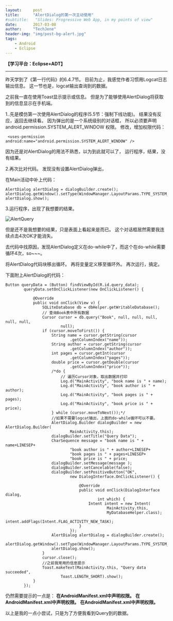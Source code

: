 ```yaml
---
layout:     post
title:      "AlertDialog的第一次主动使用"
#subtitle:   "Slides: Progressive Web App, in my points of view"
date:       2017-03-08
author:     "TechJene"
header-img: "img/post-bg-alert.jpg"
tags:
    - Android
    - Eclipse
---
```


**【学习平台：Eclipse+ADT】**

----------
昨天学到了《第一行代码》的6.4.7节。
目前为止，我感觉作者习惯用Logcat日志输出信息。
这一节也是，logcat输出查询到的数据。

之前我一直在使用Toast显示提示或信息。
但是为了能够使用AlertDialog将获取到的信息显示在手机端。

1..先是模仿第一次使用AlertDialog的程序(5.5节：强制下线功能)。
结果没有反应，返回去继续看。
因为弹出的是一个系统级别的对话框，
所以必须要声明android.permission.SYSTEM_ALERT_WINDOW 权限。
修改，增加权限代码：

```
 <uses-permission android:name="android.permission.SYSTEM_ALERT_WINDOW" />
```
因为还是对AlertDialog的用法不熟悉，以为到此就可以了，
运行程序，结果，没有结果。

2.再次比对代码。
发现没有设置AlertDialog弹出，

在Main活动中补上代码：
```
AlertDialog alertDialog = dialogBuilder.create();
alertDialog.getWindow().setType(WindowManager.LayoutParams.TYPE_SYSTEM_ALERT);
alertDialog.show();
```
3.运行程序，出现了我想要的结果。

![AlertQuery](http://img.blog.csdn.net/20161023110450724)

但是还不是我想要的结果，只是表面上看起来是而已。
这个对话框居然需要我连续点击4次OK才能消失。

去代码中找原因，发现AlertDialog定义在do-while中了，而这个在do-while需要循环4次，so~~~。

将AlertDialog代码块移出循环。
再将变量定义移至循环外。
再次运行，搞定。

下面附上AlertDialog的代码：

```
Button queryData = (Button) findViewById(R.id.query_data);
		queryData.setOnClickListener(new OnClickListener() {

			@Override
			public void onClick(View v) {
				SQLiteDatabase db = dbHelper.getWritableDatabase();
				// 查询Book表中所有数据
				Cursor cursor = db.query("Book", null, null, null, null, null,
						null);
				if (cursor.moveToFirst()) {
					String name = cursor.getString(cursor
							.getColumnIndex("name"));
					String author = cursor.getString(cursor
							.getColumnIndex("author"));
					int pages = cursor.getInt(cursor
							.getColumnIndex("pages"));
					double price = cursor.getDouble(cursor
							.getColumnIndex("price"));
					/*do {
						// 遍历Cursor对象，取出数据并打印
						Log.d("MainActivity", "book name is " + name);
						Log.d("MainActivity", "book author is " + author);
						Log.d("MainActivity", "book pages is " + pages);
						Log.d("MainActivity", "book price is " + price);
					} while (cursor.moveToNext());*/
					//如果不需要logcat输出，上面的do-while循环可以不要。
					AlertDialog.Builder dialogBuilder = new AlertDialog.Builder(
							MainActivity.this);
					dialogBuilder.setTitle("Query Data");
					CharSequence message = "book name is " + name+LINESEP+
							"book author is " + author+LINESEP+
							"book pages is " + pages+LINESEP+
							"book price is " + price;
					dialogBuilder.setMessage(message );
					dialogBuilder.setCancelable(false);
					dialogBuilder.setPositiveButton("OK",
							new DialogInterface.OnClickListener() {

								@Override
								public void onClick(DialogInterface dialog,
										int which) {
									Intent intent = new Intent(
											MainActivity.this,
											MyDatabaseHelper.class);
									intent.addFlags(Intent.FLAG_ACTIVITY_NEW_TASK);
								}
							});
					AlertDialog alertDialog = dialogBuilder.create();
					alertDialog.getWindow().setType(WindowManager.LayoutParams.TYPE_SYSTEM_ALERT);
					alertDialog.show();
				}
				cursor.close();
				//之前我常用的信息提示
				Toast.makeText(MainActivity.this, "Query data succeeded",
						Toast.LENGTH_SHORT).show();
			}
		});
```
仍然需要提示的一点是：
**在AndroidManifest.xml中声明权限。**
**在AndroidManifest.xml中声明权限。**
**在AndroidManifest.xml中声明权限。**

以上是我的一点小尝试，只是为了方便我看到Query到的数据。
